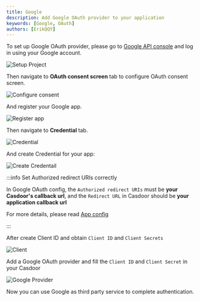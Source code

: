 ```yaml
---
title: Google
description: Add Google OAuth provider to your application
keywords: [Google, OAuth]
authors: [ErikQQY]
---
```


To set up Google OAuth provider, please go to [Google API console](https://console.developers.google.com) and log in using your Google account.

![Setup Project](/img/providers/OAuth/googlenewproject.png)

Then navigate to **OAuth consent screen** tab to configure OAuth consent screen.

![Configure consent](/img/providers/OAuth/oauthconsentscreen.png)

And register your Google app.

![Register app](/img/providers/OAuth/appregistration.png)

Then navigate to **Credential** tab.

![Credential](/img/providers/OAuth/credential.png)

And create Credential for your app:

![Create Credentail](/img/providers/OAuth/createcredential.png)

:::info Set Authorized redirect URIs correctly

In Google OAuth config, the `Authorized redirect URIs` must be **your Casdoor's callback url**, and the `Redirect URL` in Casdoor should be **your application callback url**

For more details, please read [App config](/docs/application/config#further-understanding)

:::

After create Client ID and obtain `Client ID` and `Client Secrets`

![Client](/img/providers/OAuth/googleclient.png)

Add a Google OAuth provider and fill the `Client ID` and `Client Secret` in your Casdoor

![Google Provider](/img/providers/OAuth/googleprovider.png)

Now you can use Google as third party service to complete authentication.